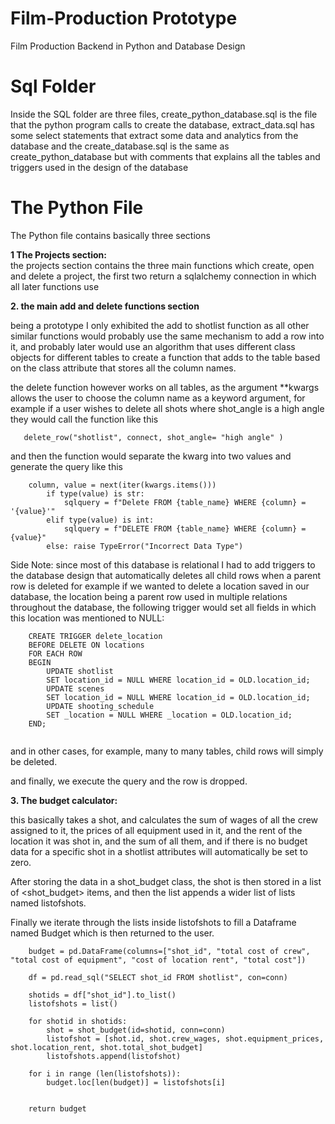 # Film-Production Prototype
Film Production Backend in Python and Database Design 

# Sql Folder

Inside the SQL folder are three files, create_python_database.sql is the file that the python program calls to create the database, extract_data.sql has some select statements that extract some data and analytics from the database and the create_database.sql is the same as create_python_database but with comments that explains all the tables and triggers used in the design of the database

# The Python File 

The Python file contains basically three sections 

**1 The Projects section:**  
the projects section contains the three main functions which create, open and delete a project, the first two return a sqlalchemy connection in which all later functions use

**2. the main add and delete functions section**

being a prototype I only exhibited the add to shotlist function as all other similar functions would probably use the same mechanism to add a row into it, and probably later would use an algorithm that uses different class objects for different tables to create a function that adds to the table based on the class attribute that stores all the column names.

the delete function however works on all tables, as the argument **kwargs allows the user to choose the column name as a keyword argument, for example if a user wishes to delete all shots where shot_angle is a high angle they would call the function like this 

```
   delete_row("shotlist", connect, shot_angle= "high angle" )
```

and then the function would separate the kwarg into two values and generate the query like this 
```
    column, value = next(iter(kwargs.items()))
        if type(value) is str:
            sqlquery = f"Delete FROM {table_name} WHERE {column} = '{value}'"
        elif type(value) is int:
            sqlquery = f"DELETE FROM {table_name} WHERE {column} = {value}"
        else: raise TypeError("Incorrect Data Type")

```
Side Note: since most of this database is relational I had to add triggers to the database design that automatically deletes all child rows when a parent row is deleted
for example if we wanted to delete a location saved in our database, the location being a parent row used in multiple relations throughout the database, the following trigger would set all fields in which this location was mentioned to NULL: 
```
    CREATE TRIGGER delete_location
    BEFORE DELETE ON locations
    FOR EACH ROW 
    BEGIN
        UPDATE shotlist
        SET location_id = NULL WHERE location_id = OLD.location_id;
        UPDATE scenes
        SET location_id = NULL WHERE location_id = OLD.location_id;
        UPDATE shooting_schedule
        SET _location = NULL WHERE _location = OLD.location_id;
    END;
 
```
and in other cases, for example, many to many tables, child rows will simply be deleted.

and finally, we execute the query and the row is dropped.
  

**3. The budget calculator:**

this basically takes a shot, and calculates the sum of wages of all the crew assigned to it, the prices of all equipment used in it, and the rent of the location it was shot in, and the sum of all them, and if there is no budget data for a specific shot in a shotlist attributes will automatically be set to zero. 

After storing the data in a shot_budget class, the shot is then stored in a list of <shot_budget> items, and then the list appends a wider list of lists named listofshots.

Finally we iterate through the lists inside listofshots to fill a Dataframe named Budget which is then returned to the user.

```
    budget = pd.DataFrame(columns=["shot_id", "total cost of crew", "total cost of equipment", "cost of location rent", "total cost"])

    df = pd.read_sql("SELECT shot_id FROM shotlist", con=conn)

    shotids = df["shot_id"].to_list()
    listofshots = list()

    for shotid in shotids:
        shot = shot_budget(id=shotid, conn=conn)
        listofshot = [shot.id, shot.crew_wages, shot.equipment_prices, shot.location_rent, shot.total_shot_budget]
        listofshots.append(listofshot)
    
    for i in range (len(listofshots)):
        budget.loc[len(budget)] = listofshots[i]
        

    return budget
```


